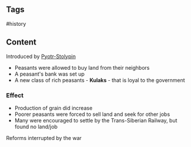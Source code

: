 ---
---

## Tags

#history

## Content

Introduced by [Pyotr-Stolypin](Pyotr-Stolypin)

- Peasants were allowed to buy land from their neighbors
- A peasant's bank was set up
- A new class of rich peasants - **Kulaks** - that is loyal to the government

### Effect
- Production of grain did increase
- Poorer peasants were forced to sell land and seek for other jobs
- Many were encouraged to settle by the Trans-Siberian Railway, but found no land/job

Reforms interrupted by the war

